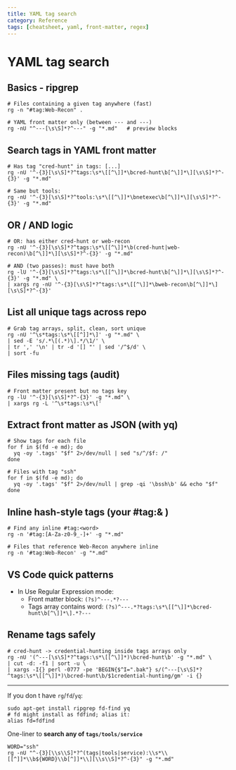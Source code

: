 ```yaml
---
title: YAML tag search
category: Reference
tags: [cheatsheet, yaml, front-matter, regex]
---
```


# YAML tag search

## Basics - ripgrep

```
# Files containing a given tag anywhere (fast)
rg -n "#tag:Web-Recon" .

# YAML front matter only (between --- and ---)
rg -nU "^---[\s\S]*?^---" -g "*.md"   # preview blocks
```

## Search tags in YAML front matter

```
# Has tag "cred-hunt" in tags: [...]
rg -nU '^-{3}[\s\S]*?^tags:\s*\[[^\]]*\bcred-hunt\b[^\]]*\][\s\S]*?^-{3}' -g "*.md"

# Same but tools:
rg -nU '^-{3}[\s\S]*?^tools:\s*\[[^\]]*\bnetexec\b[^\]]*\][\s\S]*?^-{3}' -g "*.md"
```

## OR / AND logic

```
# OR: has either cred-hunt or web-recon
rg -nU '^-{3}[\s\S]*?^tags:\s*\[[^\]]*\b(cred-hunt|web-recon)\b[^\]]*\][\s\S]*?^-{3}' -g "*.md"

# AND (two passes): must have both
rg -lU '^-{3}[\s\S]*?^tags:\s*\[[^\]]*\bcred-hunt\b[^\]]*\][\s\S]*?^-{3}' -g "*.md" \
| xargs rg -nU '^-{3}[\s\S]*?^tags:\s*\[[^\]]*\bweb-recon\b[^\]]*\][\s\S]*?^-{3}'
```

## List all unique tags across repo

```
# Grab tag arrays, split, clean, sort unique
rg -nU '^\s*tags:\s*\[[^]]*\]' -g "*.md" \
| sed -E 's/.*\[(.*)\].*/\1/' \
| tr ',' '\n' | tr -d '[] "' | sed '/^$/d' \
| sort -fu
```

## Files missing tags (audit)

```
# Front matter present but no tags key
rg -lU '^-{3}[\s\S]*?^-{3}' -g "*.md" \
| xargs rg -L '^\s*tags:\s*\['
```

## Extract front matter as JSON (with yq)

```
# Show tags for each file
for f in $(fd -e md); do
  yq -oy '.tags' "$f" 2>/dev/null | sed "s/^/$f: /"
done

# Files with tag "ssh"
for f in $(fd -e md); do
  yq -oy '.tags' "$f" 2>/dev/null | grep -qi '\bssh\b' && echo "$f"
done
```

## Inline hash-style tags (your #tag:& )

```
# Find any inline #tag:<word>
rg -n '#tag:[A-Za-z0-9_-]+' -g "*.md"

# Files that reference Web-Recon anywhere inline
rg -n '#tag:Web-Recon' -g "*.md"
```

## VS Code quick patterns

- In  Use Regular Expression  mode:
  - Front matter block: `(?s)^---.*?---`
  - Tags array contains word: `(?s)^---.*?tags:\s*\[[^\]]*\bcred-hunt\b[^\]]*\].*?---`

## Rename tags safely

```
# cred-hunt -> credential-hunting inside tags arrays only
rg -nU '(^---[\s\S]*?^tags:\s*\[[^\]]*)\bcred-hunt\b' -g "*.md" \
| cut -d: -f1 | sort -u \
| xargs -I{} perl -0777 -pe 'BEGIN{$^I=".bak"} s/(^---[\s\S]*?^tags:\s*\[[^\]]*)\bcred-hunt\b/$1credential-hunting/gm' -i {}
```

------

If you don t have `rg`/`fd`/`yq`:

```
sudo apt-get install ripgrep fd-find yq
# fd might install as fdfind; alias it:
alias fd=fdfind
```

One-liner to **search any of `tags/tools/service`** 

```
WORD="ssh"
rg -nU "^-{3}[\\s\\S]*?^(tags|tools|service):\\s*\\[[^]]*\\b${WORD}\\b[^]]*\\][\\s\\S]*?^-{3}" -g "*.md"
```